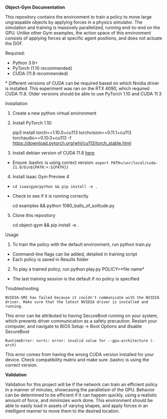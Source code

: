 **Object-Gym Documentation**

This repository contains the environment to train a policy to move large ungraspable objects by applying forces in a physics simulator. The simulation and training is massively parallelized, running end-to-end on the GPU. Unlike other Gym examples, the action space of this environment consists of applying forces at specific agent positions, and does not actuate the DOF. 

Required: 

- Python 3.8+
- PyTorch (1.10 recommended)
- CUDA (11.8 recommended)

\* Different versions of CUDA can be required based on which Nvidia driver is installed. This experiment was ran on the RTX 4090, which required CUDA 11.8. Older versions should be able to use PyTorch 1.10 and CUDA 11.3

Installation

1. Create a new python virtual environment
2. Install PyTorch 1.10:


    pip3 install torch==1.10.0+cu113 torchvision==0.11.1+cu113 torchaudio==0.10.0+cu113 -f https://download.pytorch.org/whl/cu113/torch_stable.html

3. Install debian version of CUDA 11.8 [here](https://developer.download.nvidia.com/compute/cuda/repos/ubuntu2004/x86_64/)

- Ensure .bashrc is using correct version: `export PATH=/usr/local/cuda-11.8/bin${PATH:+:${PATH}}`

4. Install Isaac Gym Preview 4 

- `cd isaacgym/python && pip install -e .`
- Check to see if it is running correctly


    cd examples && python 1080_balls_of_solitude.py

5. Clone this repository


    cd object-gym && pip install -e .

Usage

1. To train the policy with the default environment, run python train.py

- Command-line flags can be added, detailed in training script
- Each policy is saved in Results folder

2. To play a trained policy, run python play.py POLICY=\*file name\*

- The last training session is the default if no policy is specified

Troubleshooting

    NVIDIA-SMI has failed because it couldn't communicate with the NVIDIA driver. Make sure that the latest NVIDIA driver is installed and running.

This error can be attributed to having SecureBoot running on your system, which prevents driver communication as a safety precaution. Restart your computer, and navigate to BIOS Setup -> Boot Options and disable SecureBoot

    RuntimeError: nvrtc: error: invalid value for --gpu-architecture (-arch)

This error comes from having the wrong CUDA version installed for your device. Check compatibility matrix and make sure .bashrc is using the correct version.

**Validation**

Validation for this project will be if the network can train an efficient policy in a manner of minutes, showcasing the parallelism of the GPU. Behavior can be determined to be efficient if it can happen quickly, using a realistic amount of force, and minimizes work done. This environment should be able to easily load in assets of varying shapes, and apply forces in an intelligent manner to move them to the desired location.

